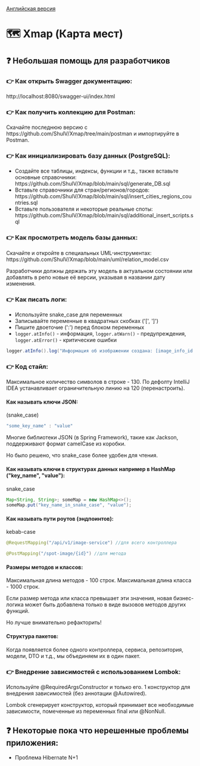 <a href="https://github.com/ShulV/Xmap/blob/main/README_en.md">Английская версия</a>

<h1>🗺️ Xmap (Карта мест)</h1>

<h2>❓ Небольшая помощь для разработчиков</h2>

<h3>👉 Как открыть Swagger документацию:</h3>
<p>http://localhost:8080/swagger-ui/index.html</p>

<h3>👉 Как получить коллекцию для Postman:</h3>
<p>Скачайте последнюю версию с https://github.com/ShulV/Xmap/tree/main/postman и импортируйте в Postman.</p>

<h3>👉 Как инициализировать базу данных (PostgreSQL):</h3>
<ul>
  <li>Создайте все таблицы, индексы, функции и т.д., также вставьте основные справочники: https://github.com/ShulV/Xmap/blob/main/sql/generate_DB.sql</li>
  <li>Вставьте справочники для стран/регионов/городов: https://github.com/ShulV/Xmap/blob/main/sql/insert_cities_regions_countries.sql</li>
  <li>Вставьте пользователя и некоторые реальные споты: https://github.com/ShulV/Xmap/blob/main/sql/additional_insert_scripts.sql</li>
</ul>

<h3>👉 Как просмотреть модель базы данных:</h3>
<p>Скачайте и откройте в специальных UML-инструментах: https://github.com/ShulV/Xmap/blob/main/uml/relation_model.csv</p>
<p>Разработчики должны держать эту модель в актуальном состоянии или добавлять в репо новые её версии, указывая в названии дату изменения.</p>

<h3>👉 Как писать логи:</h3>
<ul>
  <li>Используйте snake_case для переменных</li>
  <li>Записывайте переменные в квадратных скобках ('[', ']')</li>
  <li>Пишите двоеточие (':') перед блоком переменных</li>
  <li><code>logger.atInfo()</code> - информация, <code>logger.atWarn()</code> - предупреждения, <code>logger.atError()</code> - критические ошибки</li>
</ul>

```java
logger.atInfo().log("Информация об изображении создана: [image_info_id = '{}']", imageInfo.getId());
```

<h3>👉 Код стайл:</h3>
<p>Максимальное количество символов в строке - 130. По дефолту IntelliJ IDEA устанавливает ограничительную линию на 120 (перенастроить).</p>

<h4>Как называть ключи JSON:</h4>
<p>(snake_case)</p>

```javascript
"some_key_name" : "value" 
```

<p>Многие библиотеки JSON (в Spring Framework), такие как Jackson, поддерживают формат camelCase из коробки.</p>
<p>Но было решено, что snake_case более удобен для чтения.</p>

<h4>Как называть ключи в структурах данных например в HashMap ("key_name", "value"):</h4>
<p>snake_case</p>

```java
Map<String, String>; someMap = new HashMap<>();
someMap.put("key_name_in_snake_case", "value");
```

<h4>Как называть пути роутов (эндпоинтов):</h4>
<p>kebab-case</p>

```java
@RequestMapping("/api/v1/image-service") //для всего контроллера

@PostMapping("/spot-image/{id}") //для метода
```

<h4>Размеры методов и классов:</h4>
<p>Максимальная длина методов - 100 строк. Максимальная длина класса - 1000 строк.</p>
<p>Если размер метода или класса превышает эти значения, новая бизнес-логика может быть добавлена только в виде вызовов методов других функций.</p>
<p>Но лучше внимательно рефакторить!</p>

<h4>Структура пакетов:</h4>
<p>Когда появляется более одного контроллера, сервиса, репозитория, модели, DTO и т.д., мы объединяем их в один пакет.</p>

<h3>👉 Внедрение зависимостей с использованием Lombok:</h3>
<p>Используйте @RequiredArgsConstructor и только его. 1 конструктор для внедрения зависимостей (без аннотации @Autowired).</p>
<p>Lombok сгенерирует конструктор, который принимает все необходимые зависимости, помеченные из переменных final или @NonNull.</p>

<h2>❓ Некоторые пока что нерешенные проблемы приложения:</h2>
<ul>
  <li>Проблема Hibernate N+1</li>
</ul>

